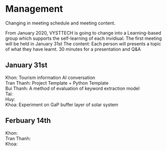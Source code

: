 # Management

Changing in meeting schedule and meeting content. 
 
From January 2020, VYSTTECH is going to change into a Learning-based group which supports the self-learning of each invidiual.
The first meeting will be held in January 31st 
The content: 
Each person will presents a topic of what they have learnt. 
30 minutes for a presentation and Q&A

## January 31st
Khon: Tourism information AI conversation \
Tran Thanh: Project Template + Python Template \
Bui Thanh: A method of evaluation of keyword extraction model \
Tai: \
Huy: \
Khoa: Experiment on GaP buffer layer of solar system 

## Ferbuary 14th 
Khon:\
Tran Thanh:\
Khoa: 
